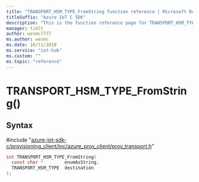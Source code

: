 ```yaml
---                             
title: "TRANSPORT_HSM_TYPE_FromString function reference | Microsoft Docs" 
titleSuffix: "Azure IoT C SDK"            
description: "This is the function reference page for TRANSPORT_HSM_TYPE_FromString() in the Azure IoT C SDK. This SDK is used with Azure IoT Hub and Azure IoT Hub Device Provisioning Service"            
manager: timlt                 
author: wesmc7777              
ms.author: wesmc               
ms.date: 10/11/2018                    
ms.service: "iot-hub"             
ms.custom: ""                
ms.topic: "reference"        
---                            
```


# TRANSPORT_HSM_TYPE_FromString()

## Syntax

\#include "[azure-iot-sdk-c/provisioning_client/inc/azure_prov_client/prov_transport.h](../prov-transport-h.md)"  
```C
int TRANSPORT_HSM_TYPE_FromString(
  const char *        enumAsString,
  TRANSPORT_HSM_TYPE  destination
);
```

